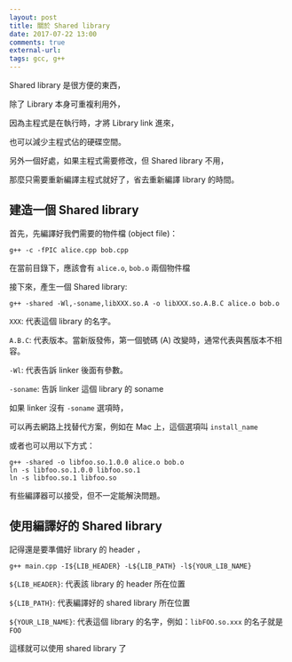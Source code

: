 ```yaml
---
layout: post
title: 關於 Shared library
date: 2017-07-22 13:00
comments: true
external-url:
tags: gcc, g++
---
```


Shared library 是很方便的東西，

除了 Library 本身可重複利用外，

因為主程式是在執行時，才將 Library link 進來，

也可以減少主程式佔的硬碟空間。

另外一個好處，如果主程式需要修改，但 Shared library 不用，

那麼只需要重新編譯主程式就好了，省去重新編譯 library 的時間。

## 建造一個 Shared library 

首先，先編譯好我們需要的物件檔 (object file)：

```
g++ -c -fPIC alice.cpp bob.cpp
```

在當前目錄下，應該會有 `alice.o`, `bob.o` 兩個物件檔

接下來，產生一個 Shared library:

```
g++ -shared -Wl,-soname,libXXX.so.A -o libXXX.so.A.B.C alice.o bob.o
```

`XXX`: 代表這個 library 的名字。

`A.B.C`: 代表版本。當新版發佈，第一個號碼 (A) 改變時，通常代表與舊版本不相容。

`-Wl`: 代表告訴 linker 後面有參數。

`-soname`: 告訴 linker 這個 library 的 soname

如果 linker 沒有 `-soname` 選項時，

可以再去網路上找替代方案，例如在 Mac 上，這個選項叫 `install_name`

或者也可以用以下方式：

```
g++ -shared -o libfoo.so.1.0.0 alice.o bob.o
ln -s libfoo.so.1.0.0 libfoo.so.1
ln -s libfoo.so.1 libfoo.so
```

有些編譯器可以接受，但不一定能解決問題。

## 使用編譯好的 Shared library

記得還是要準備好 library 的 header ，

```
g++ main.cpp -I${LIB_HEADER} -L${LIB_PATH} -l${YOUR_LIB_NAME}
```

`${LIB_HEADER}`: 代表該 library 的 header 所在位置

`${LIB_PATH}`: 代表編譯好的 shared library 所在位置

`${YOUR_LIB_NAME}`: 代表這個 library 的名字，例如：`libFOO.so.xxx` 的名子就是 `FOO`

這樣就可以使用 shared library 了
